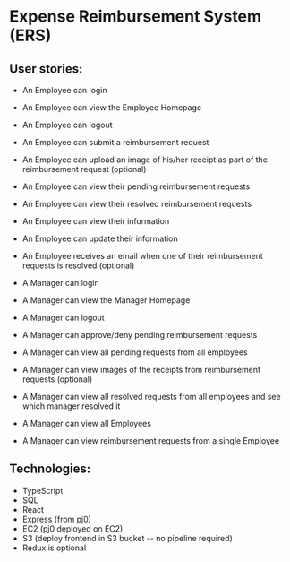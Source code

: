 # Expense Reimbursement System (ERS) 

## User stories:
- An Employee can login
- An Employee can view the Employee Homepage
- An Employee can logout
- An Employee can submit a reimbursement request
- An Employee can upload an image of his/her receipt as part of the reimbursement request (optional)
- An Employee can view their pending reimbursement requests
- An Employee can view their resolved reimbursement requests
- An Employee can view their information
- An Employee can update their information
- An Employee receives an email when one of their reimbursement requests is resolved (optional)

- A Manager can login
- A Manager can view the Manager Homepage
- A Manager can logout
- A Manager can approve/deny pending reimbursement requests
- A Manager can view all pending requests from all employees
- A Manager can view images of the receipts from reimbursement requests (optional)
- A Manager can view all resolved requests from all employees and see which manager resolved it
- A Manager can view all Employees
- A Manager can view reimbursement requests from a single Employee

## Technologies:
- TypeScript
- SQL
- React
- Express (from pj0)
- EC2 (pj0 deployed on EC2)
- S3 (deploy frontend in S3 bucket -- no pipeline required)
- Redux is optional
